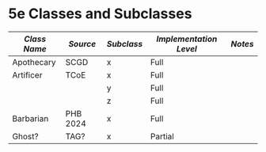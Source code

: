 # 5e Classes and Subclasses #

| *Class Name* | *Source*    | *Subclass* | *Implementation Level* | *Notes* |
|------------|-----------|----------|----------------------|-------|
| Apothecary | SCGD      | x        | Full                 |       |
| Artificer  | TCoE      | x        | Full                 |       |
|            |           | y        | Full                 |       |
|            |           | z        | Full                 |       |
| Barbarian  | PHB 2024  | x        | Full                 |       |
| Ghost?     | TAG?      | x        | Partial              |       | 

